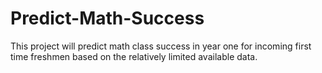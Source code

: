 # Predict-Math-Success
This project will predict math class success in year one for incoming first time freshmen based on the relatively limited available data.
